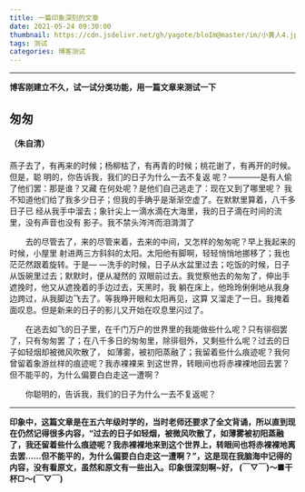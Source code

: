 ```yaml
---
title: 一篇印象深刻的文章
date: 2021-05-24 09:30:00
thumbnail: https://cdn.jsdelivr.net/gh/yagote/bloIm@master/im/小黄人4.jpg
tags: 测试
categories: 博客测试
---
```

---
<!--more-->  
<!--上面more这行是显示阅读全文的操作-->
**博客刚建立不久，试一试分类功能，用一篇文章来测试一下**

##          																匆匆
####                																													（朱自清）
​		燕子去了，有再来的时候；杨柳枯了，有再青的时候；桃花谢了，有再开的时候。但是，聪 明的，你告诉我，我们的日子为什么一去不复返
呢？————是有人偷了他们罢：那是谁？又藏 在何处呢？是他们自己逃走了：现在又到了哪里呢？ 我不知道他们给了我多少日子；但我的手确乎是渐渐空虚了。在默默里算着，八千多日子已 经从我手中溜去；象针尖上一滴水滴在大海里，我的日子滴在时间的流里，没有声音也没有 影子。我不禁头涔涔而泪潸潸了

　　去的尽管去了，来的尽管来着，去来的中间，又怎样的匆匆呢？早上我起来的时候，小屋里 射进两三方斜斜的太阳。太阳他有脚啊，轻轻悄悄地挪移了；我也茫茫然跟着旋转。于是— —洗手的时候，日子从水盆里过去；吃饭的时候，日子从饭碗里过去；默默时，便从凝然的 双眼前过去。我觉察他去的匆匆了，伸出手遮挽时，他又从遮挽着的手边过去，天黑时，我 躺在床上，他玲玲俐俐地从我身边跨过，从我脚边飞去了。等我睁开眼和太阳再见，这算 又溜走了一日。我掩着面叹息。但是新来的日子的影儿又开始在叹息里闪过了。

　　在逃去如飞的日子里，在千门万户的世界里的我能做些什么呢？只有徘徊罢了，只有匆匆罢 了；在八千多日的匆匆里，除徘徊外，又剩些什么呢？过去的日子如轻烟却被微风吹散了， 如薄雾，被初阳蒸融了；我留着些什么痕迹呢？我何曾留着象游丝样的痕迹呢？我赤裸裸来 到这世界，转眼间也将赤裸裸地回去罢？但不能平的，为什么偏要白白走这一遭啊？

　　你聪明的，告诉我，我们的日子为什么一去不复返呢？

---

​		**印象中，这篇文章是在五六年级时学的，当时老师还要求了全文背诵，所以直到现在仍然记得很多内容，“过去的日子如轻烟，被微风吹散了，如薄雾被初阳蒸融了，我还留着些什么痕迹呢？我赤裸裸地来到这个世界上，转眼间也将赤裸裸地离去罢……但不能平的，为什么偏要白白走这一遭啊？”，这是现在我脑海中记得的内容，没有看原文，虽然和原文有一些出入。印象很深刻啊~好， (￣▽￣)～■干杯□～(￣▽￣)**